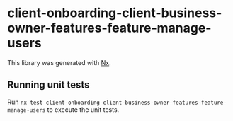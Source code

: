 # client-onboarding-client-business-owner-features-feature-manage-users

This library was generated with [Nx](https://nx.dev).

## Running unit tests

Run `nx test client-onboarding-client-business-owner-features-feature-manage-users` to execute the unit tests.
